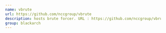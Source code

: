 ```yaml
---
name: vbrute
url: https://github.com/nccgroup/vbrute
description: hosts brute forcer. URL : https://github.com/nccgroup/vbrute Groups : blackarch blackarch-recon blackarch-scanner
group: blackarch
---
```

